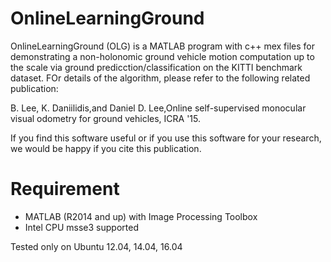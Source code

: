 # OnlineLearningGround 

OnlineLearningGround (OLG) is a MATLAB program with c++ mex files for demonstrating a non-holonomic ground vehicle motion computation up to the scale via ground predicction/classification on the KITTI benchmark dataset. 
FOr details of the algorithm, please refer to the following related publication: 

B. Lee, K. Daniilidis,and Daniel D. Lee,Online self-supervised monocular visual odometry for ground vehicles, ICRA '15.

If you find this software useful or if you use this software for your research, we would be happy if you cite this publication.

# Requirement 

- MATLAB (R2014 and up) with Image Processing Toolbox
- Intel CPU msse3 supported

Tested only on Ubuntu 12.04, 14.04, 16.04  
